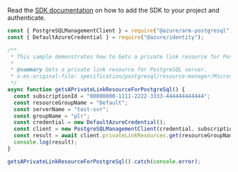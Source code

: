Read the [SDK documentation](https://github.com/Azure/azure-sdk-for-js/blob/%40azure%2Farm-postgresql_6.0.1/sdk/postgresql/arm-postgresql/README.md) on how to add the SDK to your project and authenticate.

```javascript
const { PostgreSQLManagementClient } = require("@azure/arm-postgresql");
const { DefaultAzureCredential } = require("@azure/identity");

/**
 * This sample demonstrates how to Gets a private link resource for PostgreSQL server.
 *
 * @summary Gets a private link resource for PostgreSQL server.
 * x-ms-original-file: specification/postgresql/resource-manager/Microsoft.DBforPostgreSQL/stable/2018-06-01/examples/PrivateLinkResourcesGet.json
 */
async function getsAPrivateLinkResourceForPostgreSql() {
  const subscriptionId = "00000000-1111-2222-3333-444444444444";
  const resourceGroupName = "Default";
  const serverName = "test-svr";
  const groupName = "plr";
  const credential = new DefaultAzureCredential();
  const client = new PostgreSQLManagementClient(credential, subscriptionId);
  const result = await client.privateLinkResources.get(resourceGroupName, serverName, groupName);
  console.log(result);
}

getsAPrivateLinkResourceForPostgreSql().catch(console.error);
```
